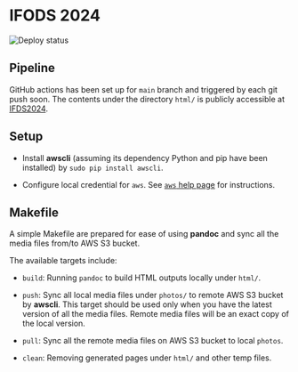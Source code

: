 # IFODS 2024


![Deploy status](https://github.com/statds/ifods2024/actions/workflows/main.yml/badge.svg)


## Pipeline

GitHub actions has been set up for `main` branch and triggered by each
git push soon. The contents under the directory `html/` is
publicly accessible at [IFDS2024](https://statds.org/events/ifods2024/).

<!-- The pipeline shares the monthly quota of the `statds` group.  Therefore, if we
want to push commits that are not related with the web contents under `html/`,
we may add `[skip ci]` or `[ci skip]` to the commit comments to let CI skip the
deployment. -->


## Setup

+ Install **awscli** (assuming its dependency Python and pip have been
  installed) by `sudo pip install awscli`.

+ Configure local credential for `aws`.  See [`aws` help page][aws-conf] for
  instructions.


## Makefile

A simple Makefile are prepared for ease of using **pandoc** and sync all the media
files from/to AWS S3 bucket.

The available targets include:

+ `build`: Running `pandoc` to build HTML outputs locally under `html/`.

+ `push`: Sync all local media files under `photos/` to remote AWS S3
  bucket by **awscli**. This target should be used only when you have the latest
  version of all the media files. Remote media files will be an exact copy of
  the local version.

+ `pull`: Sync all the remote media files on AWS S3 bucket to local
  `photos`.

+ `clean`: Removing generated pages under `html/` and other temp files.



[repo]: https://github.com/statds/ifods2024/commits/main/
[IFODS2024]: https://statds.org/events/ifods2024
[aws-conf]: http://docs.aws.amazon.com/cli/latest/reference/configure/
